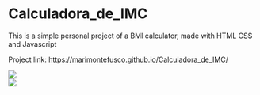 # Calculadora_de_IMC
This is a simple personal project of a BMI calculator, made with HTML CSS and Javascript


Project link: https://marimontefusco.github.io/Calculadora_de_IMC/

<img src=" ]"/>

<div>
  <a href="http://https://github.com/marimontefusco/">
  <img heigth="180em"   src="https://marimontefusco.github.io/Calculadora_de_IMC/" />
</div>


